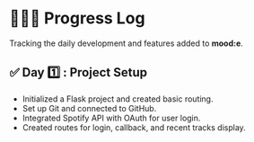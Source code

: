 # 👩🏽‍💻 Progress Log 

Tracking the daily development and features added to **mood:e**.

## ✅ Day 1️⃣ : Project Setup
- Initialized a Flask project and created basic routing.
- Set up Git and connected to GitHub.
- Integrated Spotify API with OAuth for user login.
- Created routes for login, callback, and recent tracks display.

